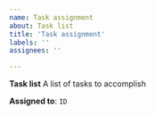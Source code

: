```yaml
---
name: Task assignment
about: Task list 
title: 'Task assignment'
labels: ''
assignees: ''

---
```


**Task list**
A list of tasks to accomplish

**Assigned to**: `ID`
